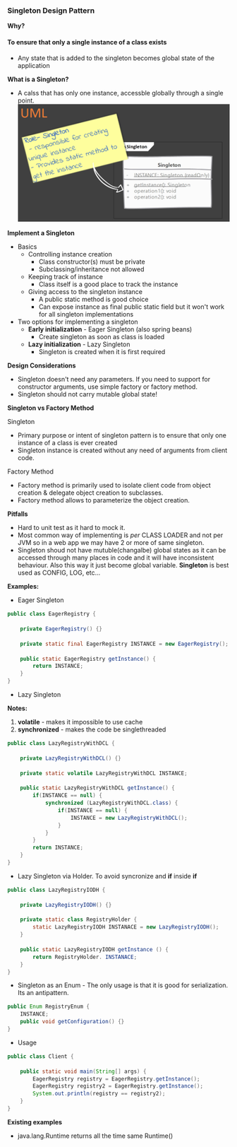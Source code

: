 ### Singleton Design Pattern
**Why?**
#### To ensure that only a single instance of a class exists
- Any state that is added to the singleton becomes global state of the application

**What is a Singleton?**
- A calss that has only one instance, accessble globally through a single point.
![UML](/Files/SingletonDP.png)

**Implement a Singleton**
- Basics
    - Controlling instance creation
        - Class constructor(s) must be private
        - Subclassing/inheritance not allowed
    - Keeping track of instance
        - Class itself is a good place to track the instance
    - Giving access to the singleton instance
        - A public static method is good choice
        - Can expose instance as final public static field but it won't work for all singleton implementations
- Two options for implementing a singleton 
    - **Early initialization** - Eager Singleton (also spring beans)
        - Create singleton as soon as class is loaded
    - **Lazy initialization** - Lazy Singleton
        - Singleton is created when it is first required

 **Design Considerations**
 - Singleton doesn't need any parameters. If you need to support for constructor arguments, use simple factory or factory method.
 - Singleton should not carry mutable global state!

 **Singleton vs Factory Method**

Singleton
- Primary purpose or intent of singleton pattern is to ensure that only one instance of a class is ever created
- Singleton instance is created without any need of arguments from client code.

Factory Method
- Factory method is primarily used to isolate client code from object creation & delegate object creation to subclasses.
- Factory method allows to parameterize the object creation.

**Pitfalls**
- Hard to unit test as it hard to mock it.
 - Most common way of implementing is *per* CLASS LOADER and not per JVM so in a web app we may have 2 or more of same singleton.
 - Singleton shoud not have mutuble(changalbe) global states as it can be accessed through many places in code and it will have inconsistent behaviour.  Also this way it just become global variable. **Singleton** is best used as CONFIG, LOG, etc...

**Examples:**
- Eager Singleton
```java
public class EagerRegistry {

    private EagerRegistry() {}

    private static final EagerRegistry INSTANCE = new EagerRegistry();

    public static EagerRegistry getInstance() {
        return INSTANCE;
    }
}
```
- Lazy Singleton

**Notes:**

1. **volatile** - makes it impossible to use cache
2. **synchronized** - makes the code be singlethreaded
```java
public class LazyRegistryWithDCL {

    private LazyRegistryWithDCL() {}

    private static volatile LazyRegistryWithDCL INSTANCE;

    public static LazyRegistryWithDCL getInstance() {
        if(INSTANCE == null) {
            synchronized (LazyRegistryWithDCL.class) {
                if(INSTANCE == null) {
                    INSTANCE = new LazyRegistryWithDCL();
                }
            }
        }
        return INSTANCE;
    }
}
```
- Lazy Singleton via Holder. To avoid syncronize and **if** inside **if**
```java
public class LazyRegistryIODH {

    private LazyRegistryIODH() {}

    private static class RegistryHolder {
        static LazyRegistryIODH INSTANACE = new LazyRegistryIODH();
    }

    public static LazyRegistryIODH getInstance () {
        return RegistryHolder. INSTANACE;
    }
}
```
- Singleton as an Enum - The only usage is that it is good for serialization. Its an antipattern.
```java
public Enum RegistryEnum {
    INSTANCE;
    public void getConfiguration() {}
}
```
- Usage
```java
public class Client {

    public static void main(String[] args) {
        EagerRegistry registry = EagerRegistry.getInstance();
        EagerRegistry registry2 = EagerRegistry.getInstance();
        System.out.println(registry == registry2);
    }
}
```

**Existing examples**
- java.lang.Runtime returns all the time same Runtime()
